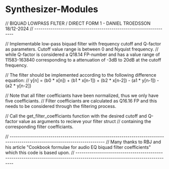 # Synthesizer-Modules

//  BIQUAD LOWPASS FILTER / DIRECT FORM 1 - DANIEL TROEDSSON 18/12-2024
//  -------------------------------------------------------------------

//  Implementable low-pass biquad filter with frequency cutoff and Q-factor as parameters. Cutoff value range is between 0 and Nyquist frequency. 
//  while Q-factor is considered a Q18.14 FP-number and has a value range of 11583-163840 corresponding to a attenuation of -3dB to 20dB at the cutoff frequency. 

//  The filter should be implemented according to the following difference equation:
//  y[n] = (b0 * x[n]) + (b1 * x[n-1]) + (b2 * x[n-2]) - (a1 * y[n-1]) - (a2 * y[n-2])

//  Note that all filter coefficiants have been normalized, thus we only have five coefficiants. 
//  Filter coefficiants are calculated as Q16.16 FP and this needs to be considered through the filtering process. 

//  Call the get_filter_coefficiants function with the desired cutoff and Q-factor value as arguments to recieve your filter struct
//  containing the corresponding filter coefficiants.

//  -----------------------------------------------------------------------------------------------------------------------------
//  Many thanks to RBJ and his article "Cookbook formulae for audio EQ biquad filter coefficients" which this code is based upon. 
//  -----------------------------------------------------------------------------------------------------------------------------

